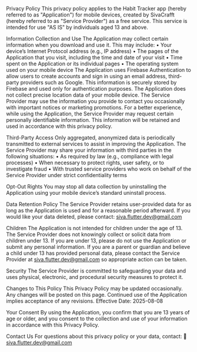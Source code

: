 Privacy Policy
This privacy policy applies to the Habit Tracker app (hereby referred to as "Application") for mobile devices, created by SivaCrafft (hereby referred to as "Service Provider") as a free service. This service is intended for use "AS IS" by individuals aged 13 and above.

Information Collection and Use
The Application may collect certain information when you download and use it. This may include:
	•	Your device’s Internet Protocol address (e.g., IP address)
	•	The pages of the Application that you visit, including the time and date of your visit
	•	Time spent on the Application or its individual pages
	•	The operating system used on your mobile device
 	The Application uses Firebase Authentication to allow users to create accounts and sign in using an email address, third-party providers such as Google. This information is securely stored by Firebase and used only for authentication purposes.
	The Application does not collect precise location data of your mobile device.
The Service Provider may use the information you provide to contact you occasionally with important notices or marketing promotions.
For a better experience, while using the Application, the Service Provider may request certain personally identifiable information. This information will be retained and used in accordance with this privacy policy.

Third-Party Access
Only aggregated, anonymized data is periodically transmitted to external services to assist in improving the Application. The Service Provider may share your information with third parties in the following situations:
	•	As required by law (e.g., compliance with legal processes)
	•	When necessary to protect rights, user safety, or to investigate fraud
	•	With trusted service providers who work on behalf of the Service Provider under strict confidentiality terms

Opt-Out Rights
You may stop all data collection by uninstalling the Application using your mobile device’s standard uninstall process.

Data Retention Policy
The Service Provider retains user-provided data for as long as the Application is used and for a reasonable period afterward. If you would like your data deleted, please contact: siva.flutter.dev@gmail.com

Children
The Application is not intended for children under the age of 13.
The Service Provider does not knowingly collect or solicit data from children under 13. If you are under 13, please do not use the Application or submit any personal information.
If you are a parent or guardian and believe a child under 13 has provided personal data, please contact the Service Provider at siva.flutter.dev@gmail.com so appropriate action can be taken.

Security
The Service Provider is committed to safeguarding your data and uses physical, electronic, and procedural security measures to protect it.

Changes to This Policy
This Privacy Policy may be updated occasionally. Any changes will be posted on this page. Continued use of the Application implies acceptance of any revisions.
Effective Date: 2025-08-08

Your Consent
By using the Application, you confirm that you are 13 years of age or older, and you consent to the collection and use of your information in accordance with this Privacy Policy.

Contact Us
For questions about this privacy policy or your data, contact:
📧 siva.flutter.dev@gmail.com
